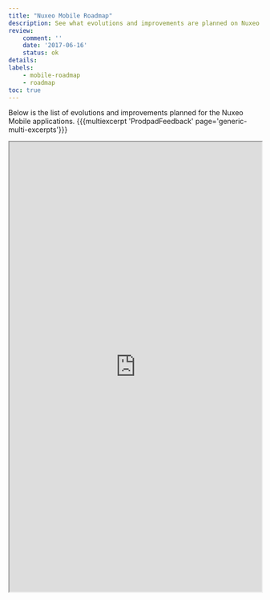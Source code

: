 ```yaml
---
title: "Nuxeo Mobile Roadmap"
description: See what evolutions and improvements are planned on Nuxeo Mobile
review:
    comment: ''
    date: '2017-06-16'
    status: ok
details:
labels:
    - mobile-roadmap
    - roadmap
toc: true
---
```


Below is the list of evolutions and improvements planned for the Nuxeo Mobile applications.
{{{multiexcerpt 'ProdpadFeedback' page='generic-multi-excerpts'}}}

<iframe src="https://ext.prodpad.com/ext/roadmap/5136621672bb96a4b1d09f8bd29c2759a24bbb9a" height="900" width="100%"></iframe>

